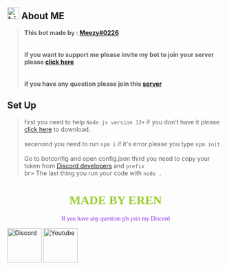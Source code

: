 ##  <img src="https://user-images.githubusercontent.com/1303154/88677602-1635ba80-d120-11ea-84d8-d263ba5fc3c0.gif" width="28px" alt="hi"> About ME
> **This bot made by : [Meezy#0226](https://discord.com/oauth2/authorize?client_id=796578809360547891&scope=bot&permissions=8589934591)** <br><br> <br> 
> **if you want to support me please invite my bot to join your server please [click here](https://discord.com/oauth2/authorize?client_id=796578809360547891&scope=bot&permissions=8589934591)** <br> <br> <br> 
> **if you have any question please join this [server](https://discord.gg/3nTFpUpq8M)**



## Set Up

> first you need to help `Node.js version 12+` if you don't have it please [click here](https://nodejs.org/en/) to download. <br> <br>
> secenond you need to run `npm i` if it's error please you type `npm init` <br> <br>
> Go to botconfig and open config.json
> third you need to copy your token from [Discord developers](https://discord.com/developers/applications) and `prefix` <br> br>
> The last thing you run your code with `node .`


<!DOCTYPE html>
<html>
<body>
<div>
<h1 style="text-align: center; font-family: Jersey Sharp; color: yellowgreen;">MADE BY EREN</h1>
<p style="text-align: center;color: blueviolet;font-family: Jersey Sharp;">If you have any question pls join my Discord</p>
</div>
<div>
  <a href="https://discord.gg/3nTFpUpq8M">
    <img src="https://user-images.githubusercontent.com/59381835/92191514-d649ad80-ee18-11ea-9bc4-e95c7a122a99.png" alt="Discord" width="80"/></a>
    <a href="https://www.youtube.com/channel/UCDdwb3fXESCSVd0iE3Xs2Eg">
    <img src="https://user-images.githubusercontent.com/59381835/92191346-676c5480-ee18-11ea-8240-e416eb1a5b5d.png" alt="Youtube" width="80"/></a>
</div>


</body>
</html>
